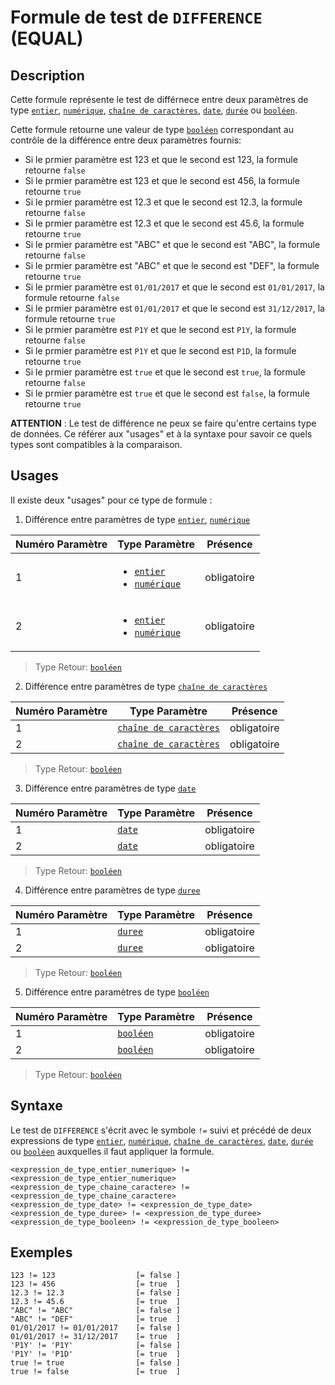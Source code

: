 # Formule de test de `DIFFERENCE` (EQUAL)

## Description

Cette formule représente le test de différnece entre deux paramètres de type  [`entier`][valeur-de-retour], [`numérique`][valeur-de-retour], [`chaîne de caractères`][valeur-de-retour], [`date`][valeur-de-retour], [`durée`][valeur-de-retour] ou [`booléen`][valeur-de-retour].

Cette formule retourne une valeur de type [`booléen`][valeur-de-retour] correspondant au contrôle de la différence entre deux paramètres fournis:

- Si le prmier paramètre est 123 et que le second est 123, la formule retourne `false`
- Si le prmier paramètre est 123 et que le second est 456, la formule retourne `true`
- Si le prmier paramètre est 12.3 et que le second est 12.3, la formule retourne `false`
- Si le prmier paramètre est 12.3 et que le second est 45.6, la formule retourne `true`
- Si le prmier paramètre est "ABC" et que le second est "ABC", la formule retourne `false`
- Si le prmier paramètre est "ABC" et que le second est "DEF", la formule retourne `true`
- Si le prmier paramètre est `01/01/2017` et que le second est `01/01/2017`, la formule retourne `false`
- Si le prmier paramètre est `01/01/2017` et que le second est `31/12/2017`, la formule retourne `true`
- Si le prmier paramètre est `P1Y` et que le second est `P1Y`, la formule retourne `false`
- Si le prmier paramètre est `P1Y` et que le second est `P1D`, la formule retourne `true`
- Si le prmier paramètre est `true` et que le second est `true`, la formule retourne `false`
- Si le prmier paramètre est `true` et que le second est `false`, la formule retourne `true`

__ATTENTION__ :
Le test de différence ne peux se faire qu'entre certains type de données. Ce référer aux "usages" et à la syntaxe pour savoir ce quels types sont compatibles à la comparaison.

## Usages

Il existe deux "usages" pour ce type de formule :

1. Différence entre paramètres de type [`entier`][valeur-de-retour], [`numérique`][valeur-de-retour]

|Numéro Paramètre|Type Paramètre|Présence|
|--------------|--------------|--------------|
|1|<ul><li>[`entier`][valeur-de-retour]</li><li>[`numérique`][valeur-de-retour]</li></ul>|obligatoire|
|2|<ul><li>[`entier`][valeur-de-retour]</li><li>[`numérique`][valeur-de-retour]</li></ul>|obligatoire|

> Type Retour: [`booléen`][valeur-de-retour]

2. Différence entre paramètres de type [`chaîne de caractères`][valeur-de-retour]

|Numéro Paramètre|Type Paramètre|Présence|
|--------------|--------------|--------------|
|1|[`chaîne de caractères`][valeur-de-retour]|obligatoire|
|2|[`chaîne de caractères`][valeur-de-retour]|obligatoire|

> Type Retour: [`booléen`][valeur-de-retour]

3. Différence entre paramètres de type [`date`][valeur-de-retour]

|Numéro Paramètre|Type Paramètre|Présence|
|--------------|--------------|--------------|
|1|[`date`][valeur-de-retour]|obligatoire|
|2|[`date`][valeur-de-retour]|obligatoire|

> Type Retour: [`booléen`][valeur-de-retour]

4. Différence entre paramètres de type [`duree`][valeur-de-retour]

|Numéro Paramètre|Type Paramètre|Présence|
|--------------|--------------|--------------|
|1|[`duree`][valeur-de-retour]|obligatoire|
|2|[`duree`][valeur-de-retour]|obligatoire|

> Type Retour: [`booléen`][valeur-de-retour]

5. Différence entre paramètres de type [`booléen`][valeur-de-retour]

|Numéro Paramètre|Type Paramètre|Présence|
|--------------|--------------|--------------|
|1|[`booléen`][valeur-de-retour]|obligatoire|
|2|[`booléen`][valeur-de-retour]|obligatoire|

> Type Retour: [`booléen`][valeur-de-retour]

## Syntaxe

Le test de `DIFFERENCE` s'écrit avec le symbole `!=` suivi et précédé de deux expressions de type [`entier`][valeur-de-retour], [`numérique`][valeur-de-retour], [`chaîne de caractères`][valeur-de-retour], [`date`][valeur-de-retour], [`durée`][valeur-de-retour] ou [`booléen`][valeur-de-retour] auxquelles il faut appliquer la formule.

    <expression_de_type_entier_numerique> != <expression_de_type_entier_numerique>
    <expression_de_type_chaine_caractere> != <expression_de_type_chaine_caractere>
    <expression_de_type_date> != <expression_de_type_date>
    <expression_de_type_duree> != <expression_de_type_duree>
    <expression_de_type_booleen> != <expression_de_type_booleen>

## Exemples

    123 != 123                  [= false ]
    123 != 456                  [= true  ]
    12.3 != 12.3                [= false ]
    12.3 != 45.6                [= true  ]
    "ABC" != "ABC"              [= false ]
    "ABC" != "DEF"              [= true  ]
    01/01/2017 != 01/01/2017    [= false ]
    01/01/2017 != 31/12/2017    [= true  ]
    'P1Y' != 'P1Y'              [= false ]
    'P1Y' != 'P1D'              [= true  ]
    true != true                [= false ]
    true != false               [= true  ]

[valeur-de-retour]: ../lexique.md#valeur-de-retour